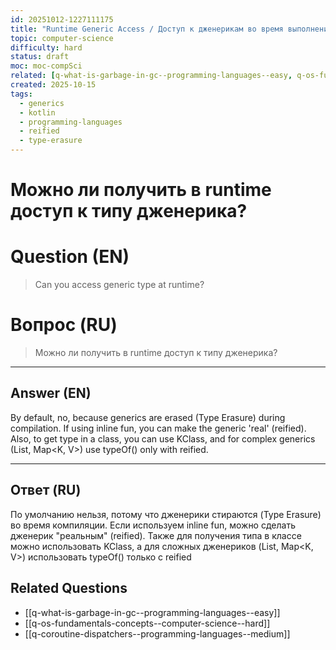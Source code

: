 ```yaml
---
id: 20251012-1227111175
title: "Runtime Generic Access / Доступ к дженерикам во время выполнения"
topic: computer-science
difficulty: hard
status: draft
moc: moc-compSci
related: [q-what-is-garbage-in-gc--programming-languages--easy, q-os-fundamentals-concepts--computer-science--hard, q-coroutine-dispatchers--programming-languages--medium]
created: 2025-10-15
tags:
  - generics
  - kotlin
  - programming-languages
  - reified
  - type-erasure
---
```

# Можно ли получить в runtime доступ к типу дженерика?

# Question (EN)
> Can you access generic type at runtime?

# Вопрос (RU)
> Можно ли получить в runtime доступ к типу дженерика?

---

## Answer (EN)

By default, no, because generics are erased (Type Erasure) during compilation. If using inline fun, you can make the generic 'real' (reified). Also, to get type in a class, you can use KClass<T>, and for complex generics (List<T>, Map<K, V>) use typeOf<T>() only with reified.

---

## Ответ (RU)

По умолчанию нельзя, потому что дженерики стираются (Type Erasure) во время компиляции. Если используем inline fun, можно сделать дженерик "реальным" (reified). Также для получения типа в классе можно использовать KClass<T>, а для сложных дженериков (List<T>, Map<K, V>) использовать typeOf<T>() только с reified

## Related Questions

- [[q-what-is-garbage-in-gc--programming-languages--easy]]
- [[q-os-fundamentals-concepts--computer-science--hard]]
- [[q-coroutine-dispatchers--programming-languages--medium]]
